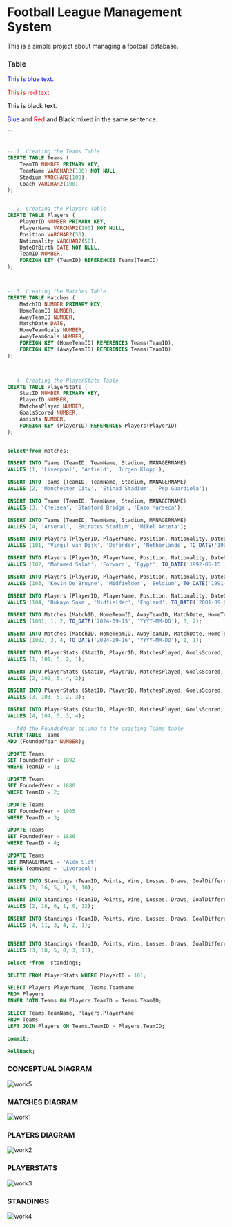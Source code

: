 
# Football League Management System

This is a simple project about managing a football database.

### Table

<p style="color:blue;">This is blue text.</p>
<p style="color:red;">This is red text.</p>
<p style="color:black;">This is black text.</p>
<p>
  <span style="color:blue;">Blue</span> and <span style="color:red;">Red</span> 
  and <span style="color:black;">Black</span> mixed in the same sentence.
</p>```

```sql

-- 1. Creating the Teams Table
CREATE TABLE Teams (
    TeamID NUMBER PRIMARY KEY,
    TeamName VARCHAR2(100) NOT NULL,
    Stadium VARCHAR2(100),
    Coach VARCHAR2(100)
);


-- 2. Creating the Players Table
CREATE TABLE Players (
    PlayerID NUMBER PRIMARY KEY,
    PlayerName VARCHAR2(100) NOT NULL,
    Position VARCHAR2(50),
    Nationality VARCHAR2(50),
    DateOfBirth DATE NOT NULL,
    TeamID NUMBER,
    FOREIGN KEY (TeamID) REFERENCES Teams(TeamID)
);



-- 3. Creating the Matches Table
CREATE TABLE Matches (
    MatchID NUMBER PRIMARY KEY,
    HomeTeamID NUMBER,
    AwayTeamID NUMBER,
    MatchDate DATE,
    HomeTeamGoals NUMBER,
    AwayTeamGoals NUMBER,
    FOREIGN KEY (HomeTeamID) REFERENCES Teams(TeamID),
    FOREIGN KEY (AwayTeamID) REFERENCES Teams(TeamID)
);



-- 4. Creating the PlayerStats Table
CREATE TABLE PlayerStats (
    StatID NUMBER PRIMARY KEY,
    PlayerID NUMBER,
    MatchesPlayed NUMBER,
    GoalsScored NUMBER,
    Assists NUMBER,
    FOREIGN KEY (PlayerID) REFERENCES Players(PlayerID)
);


select*from matches;

INSERT INTO Teams (TeamID, TeamName, Stadium, MANAGERNAME)
VALUES (1, 'Liverpool', 'Anfield', 'Jurgen Klopp');

INSERT INTO Teams (TeamID, TeamName, Stadium, MANAGERNAME)
VALUES (2, 'Manchester City', 'Etihad Stadium', 'Pep Guardiola');

INSERT INTO Teams (TeamID, TeamName, Stadium, MANAGERNAME)
VALUES (3, 'Chelsea', 'Stamford Bridge', 'Enzo Marseca');

INSERT INTO Teams (TeamID, TeamName, Stadium, MANAGERNAME)
VALUES (4, 'Arsenal', 'Emirates Stadium', 'Mikel Arteta');

INSERT INTO Players (PlayerID, PlayerName, Position, Nationality, DateOfBirth, TeamID)
VALUES (101, 'Virgil van Dijk', 'Defender', 'Netherlands', TO_DATE('1991-07-08', 'YYYY-MM-DD'), 1);

INSERT INTO Players (PlayerID, PlayerName, Position, Nationality, DateOfBirth, TeamID)
VALUES (102, 'Mohamed Salah', 'Forward', 'Egypt', TO_DATE('1992-06-15', 'YYYY-MM-DD'), 1);

INSERT INTO Players (PlayerID, PlayerName, Position, Nationality, DateOfBirth, TeamID)
VALUES (103, 'Kevin De Bruyne', 'Midfielder', 'Belgium', TO_DATE('1991-06-28', 'YYYY-MM-DD'), 2);

INSERT INTO Players (PlayerID, PlayerName, Position, Nationality, DateOfBirth, TeamID)
VALUES (104, 'Bukayo Saka', 'Midfielder', 'England', TO_DATE('2001-09-05', 'YYYY-MM-DD'), 4);

INSERT INTO Matches (MatchID, HomeTeamID, AwayTeamID, MatchDate, HomeTeamGoals, AwayTeamGoals)
VALUES (1001, 1, 2, TO_DATE('2024-09-15', 'YYYY-MM-DD'), 3, 2);

INSERT INTO Matches (MatchID, HomeTeamID, AwayTeamID, MatchDate, HomeTeamGoals, AwayTeamGoals)
VALUES (1002, 3, 4, TO_DATE('2024-09-16', 'YYYY-MM-DD'), 1, 1);

INSERT INTO PlayerStats (StatID, PlayerID, MatchesPlayed, GoalsScored, Assists)
VALUES (1, 101, 5, 2, 1);

INSERT INTO PlayerStats (StatID, PlayerID, MatchesPlayed, GoalsScored, Assists)
VALUES (2, 102, 5, 4, 2);

INSERT INTO PlayerStats (StatID, PlayerID, MatchesPlayed, GoalsScored, Assists)
VALUES (3, 103, 5, 2, 3);

INSERT INTO PlayerStats (StatID, PlayerID, MatchesPlayed, GoalsScored, Assists)
VALUES (4, 104, 5, 3, 4);

-- Add the FoundedYear column to the existing Teams table
ALTER TABLE Teams
ADD (FoundedYear NUMBER);

UPDATE Teams
SET FoundedYear = 1892
WHERE TeamID = 1;

UPDATE Teams
SET FoundedYear = 1880
WHERE TeamID = 2;

UPDATE Teams
SET FoundedYear = 1905
WHERE TeamID = 3;

UPDATE Teams
SET FoundedYear = 1886
WHERE TeamID = 4;

UPDATE Teams
SET MANAGERNAME = 'Alen Slot'
WHERE TeamName = 'Liverpool';

INSERT INTO Standings (TeamID, Points, Wins, Losses, Draws, GoalDifference)
VALUES (1, 16, 5, 1, 1, 10);

INSERT INTO Standings (TeamID, Points, Wins, Losses, Draws, GoalDifference)
VALUES (2, 18, 6, 1, 0, 12);

INSERT INTO Standings (TeamID, Points, Wins, Losses, Draws, GoalDifference)
VALUES (4, 11, 3, 4, 2, 1);


INSERT INTO Standings (TeamID, Points, Wins, Losses, Draws, GoalDifference)
VALUES (3, 18, 5, 0, 3, 11);

select *from  standings;

DELETE FROM PlayerStats WHERE PlayerID = 101;

SELECT Players.PlayerName, Teams.TeamName
FROM Players
INNER JOIN Teams ON Players.TeamID = Teams.TeamID;

SELECT Teams.TeamName, Players.PlayerName
FROM Teams
LEFT JOIN Players ON Teams.TeamID = Players.TeamID;

commit;

RollBack;
```
### CONCEPTUAL DIAGRAM

![work5](https://github.com/user-attachments/assets/daf5e7c0-48ee-4c2f-8821-c92ba5a7e29e)

### MATCHES DIAGRAM

![work1](https://github.com/user-attachments/assets/f8006655-3010-4f8f-a05c-034c4a384900)

### PLAYERS DIAGRAM

![work2](https://github.com/user-attachments/assets/3008e42b-b07e-4a58-bfca-9c7acffca962)

### PLAYERSTATS

![work3](https://github.com/user-attachments/assets/7e390aee-6343-4d03-894c-5ef73d18cdcd)

### STANDINGS

![work4](https://github.com/user-attachments/assets/765c33a1-481e-41b2-9032-16cebb732be8)



